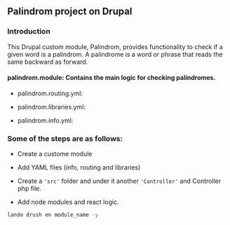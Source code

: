 ## Palindrom project on Drupal

### Introduction

This Drupal custom module, Palindrom, provides functionality to check if a given word is a palindrom. A palindrome is a word or phrase that reads the same backward as forward.

 #### palindrom.module: Contains the main logic for checking palindromes.

* palindrom.routing.yml:

* palindrom.libraries.yml:

* palindrom.info.yml:


### Some of the steps are as follows:

- Create a custome module

- Add YAML files (info, routing and libraries)

- Create a `'src'` folder and under it another `'Controller'` and Controller php file.

- Add node modules and react logic.

 ```bash
lando drush en module_name -y
```




